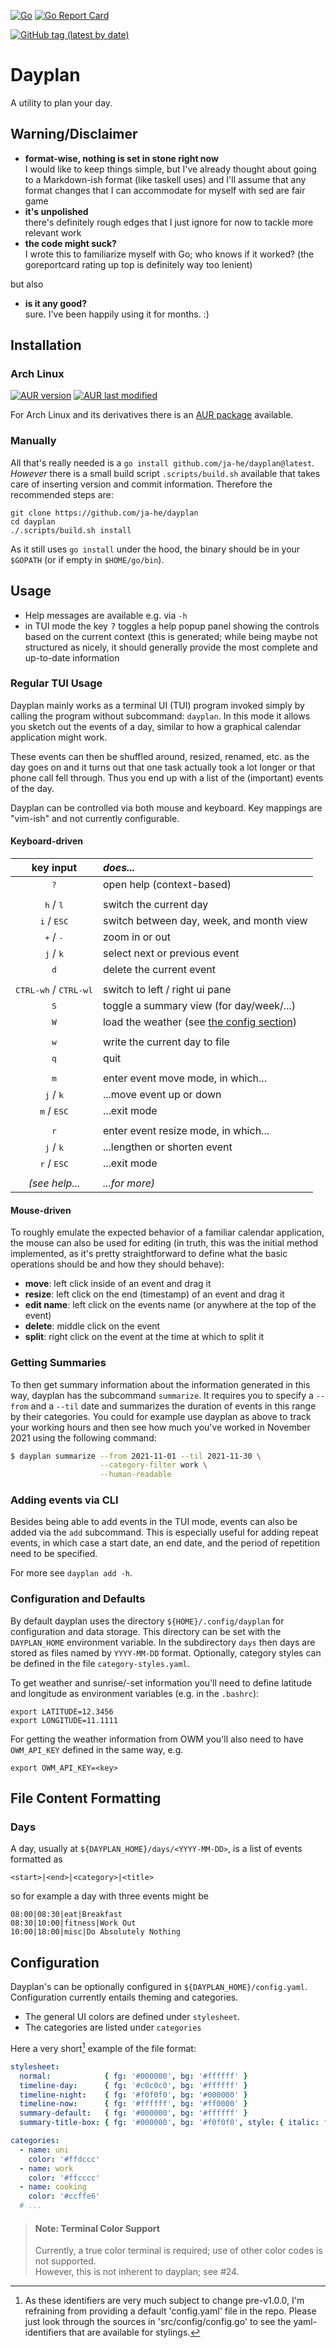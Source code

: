 [![Go](https://github.com/ja-he/dayplan/actions/workflows/go.yml/badge.svg)](https://github.com/ja-he/dayplan/actions/workflows/go.yml)
[![Go Report Card](https://goreportcard.com/badge/github.com/ja-he/dayplan)](https://goreportcard.com/report/github.com/ja-he/dayplan)

[![GitHub tag (latest by date)](https://img.shields.io/github/v/tag/ja-he/dayplan?color=%23f54d27&label=latest%20version%20%28by%20Git%20tag%29&logo=git&logoColor=white)](https://github.com/ja-he/dayplan/tags)

# Dayplan

A utility to plan your day.

## Warning/Disclaimer

- __format-wise, nothing is set in stone right now__  
  I would like to keep things simple, but I've already thought about going to a
  Markdown-ish format (like taskell uses) and I'll assume that any format
	changes that I can accommodate for myself with sed are fair game
- __it's unpolished__  
  there's definitely rough edges that I just ignore for now to tackle more
  relevant work
- __the code might suck?__  
  I wrote this to familiarize myself with Go; who knows if it worked?
	(the goreportcard rating up top is definitely way too lenient)

but also

- __is it any good?__  
  sure. I've been happily using it for months. :)

## Installation

### Arch Linux

[![AUR version](https://img.shields.io/aur/version/dayplan?color=1793d1&label=AUR%20version&logo=archlinux&logoColor=1793d1)](https://aur.archlinux.org/packages/dayplan/)
[![AUR last modified](https://img.shields.io/aur/last-modified/dayplan?color=1793d1&label=AUR%20recency)](https://aur.archlinux.org/cgit/aur.git/log/?h=dayplan)

For Arch Linux and its derivatives there is an
[AUR package](https://aur.archlinux.org/packages/dayplan/) available.

### Manually

All that's really needed is a `go install github.com/ja-he/dayplan@latest`.  
_However_ there is a small build script `.scripts/build.sh` available that takes
care of inserting version and commit information.
Therefore the recommended steps are:

    git clone https://github.com/ja-he/dayplan
    cd dayplan
    ./.scripts/build.sh install

As it still uses `go install` under the hood, the binary should be in your
`$GOPATH` (or if empty in `$HOME/go/bin`).

## Usage

- Help messages are available e.g. via `-h`
- in TUI mode the key <kbd>?</kbd> toggles a help popup panel showing the
  controls based on the current context (this is generated; while being maybe
  not structured as nicely, it should generally provide the most complete and
  up-to-date information

### Regular TUI Usage

Dayplan mainly works as a terminal UI (TUI) program invoked simply by calling
the program without subcommand: `dayplan`.
In this mode it allows you sketch out the events of a day, similar to how a
graphical calendar application might work.

These events can then be shuffled around, resized, renamed, etc. as the day goes
on and it turns out that one task actually took a lot longer or that phone call
fell through. Thus you end up with a list of the (important) events of the day.

Dayplan can be controlled via both mouse and keyboard.
Key mappings are "vim-ish" and not currently configurable.

#### Keyboard-driven

| __key input__                                                      | ___does...___                                                              |
| :-:                                                                | :--                                                                        |
| <kbd>?</kbd>                                                       | open help (context-based)                                                  |
|                                                                    |                                                                            |
| <kbd>h</kbd> / <kbd>l</kbd>                                        | switch the current day                                                     |
| <kbd>i</kbd> / <kbd>ESC</kbd>                                      | switch between day, week, and month view                                   |
| <kbd>+</kbd> / <kbd>-</kbd>                                        | zoom in or out                                                             |
| <kbd>j</kbd> / <kbd>k</kbd>                                        | select next or previous event                                              |
| <kbd>d</kbd>                                                       | delete the current event                                                   |
|                                                                    |                                                                            |
| <kbd>CTRL-w</kbd><kbd>h</kbd> / <kbd>CTRL-w</kbd><kbd>l</kbd>      | switch to left / right ui pane                                             |
| <kbd>S</kbd>                                                       | toggle a summary view (for day/week/...)                                   |
| <kbd>W</kbd>                                                       | load the weather (see [the config section](#configuration-and-defaults))   |
|                                                                    |                                                                            |
| <kbd>w</kbd>                                                       | write the current day to file                                              |
| <kbd>q</kbd>                                                       | quit                                                                       |
|                                                                    |                                                                            |
| <kbd>m</kbd>                                                       | enter event move mode, in which...                                         |
| <kbd>j</kbd> / <kbd>k</kbd>                                        | ...move event up or down                                                   |
| <kbd>m</kbd> / <kbd>ESC</kbd>                                      | ...exit mode                                                               |
|                                                                    |                                                                            |
| <kbd>r</kbd>                                                       | enter event resize mode, in which...                                       |
| <kbd>j</kbd> / <kbd>k</kbd>                                        | ...lengthen or shorten event                                               |
| <kbd>r</kbd> / <kbd>ESC</kbd>                                      | ...exit mode                                                               |
|                                                                    |                                                                            |
| _(see help..._                                                     | _...for more)_                                                             |

#### Mouse-driven

To roughly emulate the expected behavior of a familiar calendar application, the
mouse can also be used for editing (in truth, this was the initial method
implemented, as it's pretty straightforward to define what the basic operations
should be and how they should behave):

- __move__: left click inside of an event and drag it
- __resize__: left click on the end (timestamp) of an event and drag it
- __edit name__: left click on the events name (or anywhere at the top of the event)
- __delete__: middle click on the event
- __split__: right click on the event at the time at which to split it

### Getting Summaries

To then get summary information about the information generated in this way,
dayplan has the subcommand `summarize`. It requires you to specify a `--from`
and a `--til` date and summarizes the duration of events in this range by their
categories.
You could for example use dayplan as above to track your working hours and then
see how much you've worked in November 2021 using the following command:

```sh
$ dayplan summarize --from 2021-11-01 --til 2021-11-30 \
                    --category-filter work \
                    --human-readable
```
### Adding events via CLI

Besides being able to add events in the TUI mode, events can also be added via
the `add` subcommand.
This is especially useful for adding repeat events, in which case a start date,
an end date, and the period of repetition need to be specified.

For more see `dayplan add -h`.

### Configuration and Defaults

By default dayplan uses the directory `${HOME}/.config/dayplan` for
configuration and data storage. This directory can be set with the
`DAYPLAN_HOME` environment variable.
In the subdirectory `days` then days are stored as files named by
`YYYY-MM-DD` format.
Optionally, category styles can be defined in the file `category-styles.yaml`.

To get weather and sunrise/-set information you'll need to define latitude and
longitude as environment variables (e.g. in the `.bashrc`):
```
export LATITUDE=12.3456
export LONGITUDE=11.1111
```
For getting the weather information from OWM you'll also need to have
`OWM_API_KEY` defined in the same way, e.g.
```
export OWM_API_KEY=<key>
```

## File Content Formatting

### Days

A day, usually at `${DAYPLAN_HOME}/days/<YYYY-MM-DD>`, is a list of events
formatted as
```
<start>|<end>|<category>|<title>
```
so for example a day with three events might be
```
08:00|08:30|eat|Breakfast
08:30|10:00|fitness|Work Out
10:00|18:00|misc|Do Absolutely Nothing
```

## Configuration

Dayplan's can be optionally configured in `${DAYPLAN_HOME}/config.yaml`.
Configuration currently entails theming and categories.

- The general UI colors are defined under `stylesheet`.
- The categories are listed under `categories`

Here a very short[^longer-example] example of the file format:
```yaml
stylesheet:
  normal:            { fg: '#000000', bg: '#ffffff' }
  timeline-day:      { fg: '#c0c0c0', bg: '#ffffff' }
  timeline-night:    { fg: '#f0f0f0', bg: '#000000' }
  timeline-now:      { fg: '#ffffff', bg: '#ff0000' }
  summary-default:   { fg: '#000000', bg: '#ffffff' }
  summary-title-box: { fg: '#000000', bg: '#f0f0f0', style: { italic: true } }

categories:
  - name: uni
    color: '#ffdccc'
  - name: work
    color: '#ffcccc'
  - name: cooking
    color: '#ccffe6'
  # ...
```

[^longer-example]:
    As these identifiers are very much subject to change pre-v1.0.0, I'm
    refraining from providing a default 'config.yaml' file in the repo.
    Please just look through the sources in 'src/config/config.go' to see the
    yaml-identifiers that are available for stylings.

> #### Note: Terminal Color Support
>
> Currently, a true color terminal is required; use of other color codes is not
> supported.  
> However, this is not inherent to dayplan; see #24.
